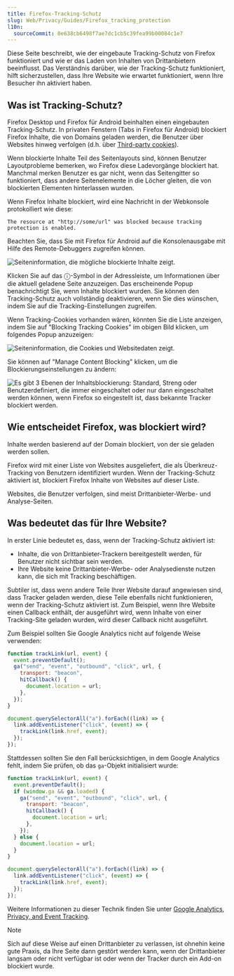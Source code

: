 ```yaml
---
title: Firefox-Tracking-Schutz
slug: Web/Privacy/Guides/Firefox_tracking_protection
l10n:
  sourceCommit: 0e638cb6498f7ae7dc1cb5c39fea99b00084c1e7
---
```


Diese Seite beschreibt, wie der eingebaute Tracking-Schutz von Firefox funktioniert und wie er das Laden von Inhalten von Drittanbietern beeinflusst. Das Verständnis darüber, wie der Tracking-Schutz funktioniert, hilft sicherzustellen, dass Ihre Website wie erwartet funktioniert, wenn Ihre Besucher ihn aktiviert haben.

## Was ist Tracking-Schutz?

Firefox Desktop und Firefox für Android beinhalten einen eingebauten Tracking-Schutz. In privaten Fenstern (Tabs in Firefox für Android) blockiert Firefox Inhalte, die von Domains geladen werden, die Benutzer über Websites hinweg verfolgen (d.h. über [Third-party cookies](/de/docs/Web/Privacy/Guides/Third-party_cookies)).

Wenn blockierte Inhalte Teil des Seitenlayouts sind, können Benutzer Layoutprobleme bemerken, wo Firefox diese Ladevorgänge blockiert hat. Manchmal merken Benutzer es gar nicht, wenn das Seitengitter so funktioniert, dass andere Seitenelemente in die Löcher gleiten, die von blockierten Elementen hinterlassen wurden.

Wenn Firefox Inhalte blockiert, wird eine Nachricht in der Webkonsole protokolliert wie diese:

```plain
The resource at "http://some/url" was blocked because tracking protection is enabled.
```

Beachten Sie, dass Sie mit Firefox für Android auf die Konsolenausgabe mit Hilfe des Remote-Debuggers zugreifen können.

![Seiteninformation, die mögliche blockierte Inhalte zeigt.](blocked_content.png)

Klicken Sie auf das ⓘ-Symbol in der Adressleiste, um Informationen über die aktuell geladene Seite anzuzeigen. Das erscheinende Popup benachrichtigt Sie, wenn Inhalte blockiert wurden. Sie können den Tracking-Schutz auch vollständig deaktivieren, wenn Sie dies wünschen, indem Sie auf die Tracking-Einstellungen zugreifen.

Wenn Tracking-Cookies vorhanden wären, könnten Sie die Liste anzeigen, indem Sie auf "Blocking Tracking Cookies" im obigen Bild klicken, um folgendes Popup anzuzeigen:

![Seiteninformation, die Cookies und Websitedaten zeigt.](tracking_cookies.png)

Sie können auf "Manage Content Blocking" klicken, um die Blockierungseinstellungen zu ändern:

![Es gibt 3 Ebenen der Inhaltsblockierung: Standard, Streng oder Benutzerdefiniert, die immer eingeschaltet oder nur dann eingeschaltet werden können, wenn Firefox so eingestellt ist, dass bekannte Tracker blockiert werden.](content_blocking.png)

## Wie entscheidet Firefox, was blockiert wird?

Inhalte werden basierend auf der Domain blockiert, von der sie geladen werden sollen.

Firefox wird mit einer Liste von Websites ausgeliefert, die als Überkreuz-Tracking von Benutzern identifiziert wurden. Wenn der Tracking-Schutz aktiviert ist, blockiert Firefox Inhalte von Websites auf dieser Liste.

Websites, die Benutzer verfolgen, sind meist Drittanbieter-Werbe- und Analyse-Seiten.

## Was bedeutet das für Ihre Website?

In erster Linie bedeutet es, dass, wenn der Tracking-Schutz aktiviert ist:

- Inhalte, die von Drittanbieter-Trackern bereitgestellt werden, für Benutzer nicht sichtbar sein werden.
- Ihre Website keine Drittanbieter-Werbe- oder Analysedienste nutzen kann, die sich mit Tracking beschäftigen.

Subtiler ist, dass wenn andere Teile Ihrer Website darauf angewiesen sind, dass Tracker geladen werden, diese Teile ebenfalls nicht funktionieren, wenn der Tracking-Schutz aktiviert ist. Zum Beispiel, wenn Ihre Website einen Callback enthält, der ausgeführt wird, wenn Inhalte von einer Tracking-Site geladen wurden, wird dieser Callback nicht ausgeführt.

Zum Beispiel sollten Sie Google Analytics nicht auf folgende Weise verwenden:

```js example-bad
function trackLink(url, event) {
  event.preventDefault();
  ga("send", "event", "outbound", "click", url, {
    transport: "beacon",
    hitCallback() {
      document.location = url;
    },
  });
}

document.querySelectorAll("a").forEach((link) => {
  link.addEventListener("click", (event) => {
    trackLink(link.href, event);
  });
});
```

Stattdessen sollten Sie den Fall berücksichtigen, in dem Google Analytics fehlt, indem Sie prüfen, ob das `ga`-Objekt initialisiert wurde:

```js example-good
function trackLink(url, event) {
  event.preventDefault();
  if (window.ga && ga.loaded) {
    ga("send", "event", "outbound", "click", url, {
      transport: "beacon",
      hitCallback() {
        document.location = url;
      },
    });
  } else {
    document.location = url;
  }
}

document.querySelectorAll("a").forEach((link) => {
  link.addEventListener("click", (event) => {
    trackLink(link.href, event);
  });
});
```

Weitere Informationen zu dieser Technik finden Sie unter [Google Analytics, Privacy, and Event Tracking](https://hacks.mozilla.org/2016/01/google-analytics-privacy-and-event-tracking/).

> [!NOTE]
> Sich auf diese Weise auf einen Drittanbieter zu verlassen, ist ohnehin keine gute Praxis, da Ihre Seite dann gestört werden kann, wenn der Drittanbieter langsam oder nicht verfügbar ist oder wenn der Tracker durch ein Add-on blockiert wurde.
